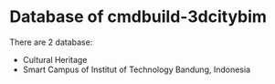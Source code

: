 # Database of cmdbuild-3dcitybim
There are 2 database:
- Cultural Heritage  
- Smart Campus of Institut of Technology Bandung, Indonesia

    
